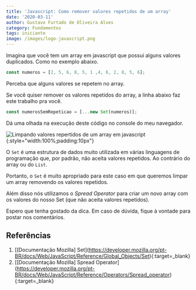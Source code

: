 ```yaml
---
title: 'Javascript: Como remover valores repetidos de um array'
date: '2020-03-11'
author: Gustavo Furtado de Oliveira Alves
category: Fundamentos
tags: iniciante
image: /images/logo-javascript.png
---
```

Imagina que você tem um array em javascript que possui alguns valores duplicados. Como no exemplo abaixo.

```javascript
const numeros = [2, 5, 6, 8, 5, 1 ,4, 6, 2, 8, 5, 6];
```

Perceba que alguns valores se repetem no array.

Se você quiser remover os valores repetidos do array, a linha abaixo faz este trabalho pra você.

```javascript
const numerosSemRepeticao = [...new Set(numeros)];
```

Dá uma olhada na execução deste código no console do meu navegador.

![Limpando valores repertidos de um array em javascript](/images/limpando-array-com-valores-repetidos.gif){:style="width:100%;padding:10px"}

O `Set` é uma estrutura de dados muito utilizada em várias linguagens de programação que, por padrão, não aceita valores repetidos. Ao contrário do array ou do `List`.

Portanto, o `Set` é muito apropriado para este caso em que queremos limpar um array removendo os valores repetidos.

Além disso nós utilizamos o *Spread Operator* para criar um novo array com os valores do nosso Set (que não aceita valores repetidos).

Espero que tenha gostado da dica. Em caso de dúvida, fique à vontade para postar nos comentários.

## Referências

1. \[[Documentação Mozilla] Set](https://developer.mozilla.org/pt-BR/docs/Web/JavaScript/Reference/Global_Objects/Set){:target=_blank}
2. \[[Documentação Mozilla] Spread Operator](https://developer.mozilla.org/pt-BR/docs/Web/JavaScript/Reference/Operators/Spread_operator){:target=_blank}